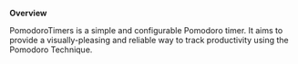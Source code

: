**Overview**

PomodoroTimers is a simple and configurable Pomodoro timer. It aims to provide a visually-pleasing and reliable way to track productivity using the Pomodoro Technique.
